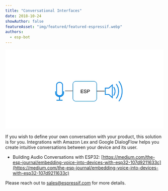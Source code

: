 ```yaml
---
title: "Conversational Interfaces"
date: 2018-10-24
showAuthor: false
featureAsset: "img/featured/featured-espressif.webp"
authors:
  - esp-bot
---
```

![](img/conversational-1.webp)

If you wish to define your own conversation with your product, this solution is for you. Integrations with Amazon Lex and Google DialogFlow helps you create intuitive conversations between your device and its user.

- Building Audio Conversations with ESP32: [https://medium.com/the-esp-journal/embedding-voice-into-devices-with-esp32-107d9211633c](https://medium.com/the-esp-journal/embedding-voice-into-devices-with-esp32-107d9211633c)

Please reach out to sales@espressif.com for more details.
